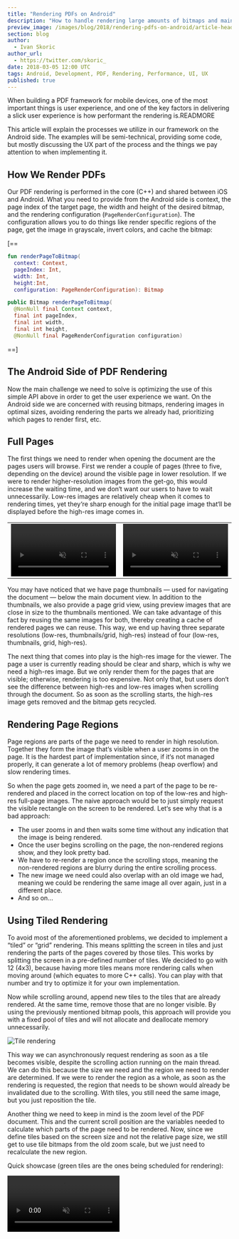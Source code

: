 ```yaml
---
title: "Rendering PDFs on Android"
description: "How to handle rendering large amounts of bitmaps and maintain a slick UX while doing it."
preview_image: /images/blog/2018/rendering-pdfs-on-android/article-header.png
section: blog
author:
  - Ivan Skoric
author_url:
  - https://twitter.com/skoric_
date: 2018-03-05 12:00 UTC
tags: Android, Development, PDF, Rendering, Performance, UI, UX
published: true
---
```


When building a PDF framework for mobile devices, one of the most important things is user experience, and one of the key factors in delivering a slick user experience is how performant the rendering is.READMORE

This article will explain the processes we utilize in our framework on the Android side. The examples will be semi-technical, providing some code, but mostly discussing the UX part of the process and the things we pay attention to when implementing it.

## How We Render PDFs

Our PDF rendering is performed in the core (C++) and shared between iOS and Android. What you need to provide from the Android side is context, the page index of the target page, the width and height of the desired bitmap, and the rendering configuration (`PageRenderConfiguration`). The configuration allows you to do things like render specific regions of the page, get the image in grayscale, invert colors, and cache the bitmap:

[==

```kotlin
fun renderPageToBitmap(
  context: Context,
  pageIndex: Int,
  width: Int,
  height:Int,
  configuration: PageRenderConfiguration): Bitmap
```

```java
public Bitmap renderPageToBitmap(
  @NonNull final Context context,
  final int pageIndex,
  final int width,
  final int height,
  @NonNull final PageRenderConfiguration configuration)
```

==]

## The Android Side of PDF Rendering

Now the main challenge we need to solve is optimizing the use of this simple API above in order to get the user experience we want. On the Android side we are concerned with reusing bitmaps, rendering images in optimal sizes, avoiding rendering the parts we already had, prioritizing which pages to render first, etc.

## Full Pages

The first things we need to render when opening the document are the pages users will browse. First we render a couple of pages (three to five, depending on the device) around the visible page in lower resolution. If we were to render higher-resolution images from the get-go, this would increase the waiting time, and we don‘t want our users to have to wait unnecessarily. Low-res images are relatively cheap when it comes to rendering times, yet they‘re sharp enough for the initial page image that‘ll be displayed before the high-res image comes in.

|   |   |
| - | - |
| <video src="/images/blog/2018/rendering-pdfs-on-android/opening-screen.mp4" width="100%" playsinline loop muted data-controller="video" data-video-autoplay="true"></video> | <video src="/images/blog/2018/rendering-pdfs-on-android/grid-view.mp4" width="100%" playsinline loop muted data-controller="video" data-video-autoplay="true"></video>|

You may have noticed that we have page thumbnails — used for navigating the document — below the main document view. In addition to the thumbnails, we also provide a page grid view, using preview images that are close in size to the thumbnails mentioned. We can take advantage of this fact by reusing the same images for both, thereby creating a cache of rendered pages we can reuse. This way, we end up having three separate resolutions (low-res, thumbnails/grid, high-res) instead of four (low-res, thumbnails, grid, high-res).

The next thing that comes into play is the high-res image for the viewer. The page a user is currently reading should be clear and sharp, which is why we need a high-res image. But we only render them for the pages that are visible; otherwise, rendering is too expensive. Not only that, but users don‘t see the difference between high-res and low-res images when scrolling through the document. So as soon as the scrolling starts, the high-res image gets removed and the bitmap gets recycled.

## Rendering Page Regions

Page regions are parts of the page we need to render in high resolution. Together they form the image that‘s visible when a user zooms in on the page. It is the hardest part of implementation since, if it‘s not managed properly, it can generate a lot of memory problems (heap overflow) and slow rendering times.

So when the page gets zoomed in, we need a part of the page to be re-rendered and placed in the correct location on top of the low-res and high-res full-page images. The naive approach would be to just simply request the visible rectangle on the screen to be rendered. Let‘s see why that is a bad approach:

* The user zooms in and then waits some time without any indication that the image is being rendered.
* Once the user begins scrolling on the page, the non-rendered regions show, and they look pretty bad.
* We have to re-render a region once the scrolling stops, meaning the non-rendered regions are blurry during the entire scrolling process.
* The new image we need could also overlap with an old image we had, meaning we could be rendering the same image all over again, just in a different place.
* And so on...

## Using Tiled Rendering

To avoid most of the aforementioned problems, we decided to implement a “tiled” or “grid” rendering. This means splitting the screen in tiles and just rendering the parts of the pages covered by those tiles. This works by splitting the screen in a pre-defined number of tiles. We decided to go with 12 (4x3), because having more tiles means more rendering calls when moving around (which equates to more C++ calls). You can play with that number and try to optimize it for your own implementation.

Now while scrolling around, append new tiles to the tiles that are already rendered. At the same time, remove those that are no longer visible. By using the previously mentioned bitmap pools, this approach will provide you with a fixed pool of tiles and will not allocate and deallocate memory unnecessarily.

![Tile rendering](/images/blog/2018/rendering-pdfs-on-android/tiles-movement.png)

This way we can asynchronously request rendering as soon as a tile becomes visible, despite the scrolling action running on the main thread. We can do this because the size we need and the region we need to render are determined. If we were to render the region as a whole, as soon as the rendering is requested, the region that needs to be shown would already be invalidated due to the scrolling. With tiles, you still need the same image, but you just reposition the tile.

Another thing we need to keep in mind is the zoom level of the PDF document. This and the current scroll position are the variables needed to calculate which parts of the page need to be rendered.
Now, since we define tiles based on the screen size and not the relative page size, we still get to use tile bitmaps from the old zoom scale, but we just need to recalculate the new region.

Quick showcase (green tiles are the ones being scheduled for rendering):

<video src="/images/blog/2018/rendering-pdfs-on-android/tile-rendering.mp4" width="50%" playsinline loop muted data-controller="video" data-video-autoplay="true">

